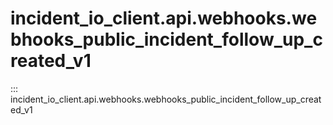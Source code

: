 # incident_io_client.api.webhooks.webhooks_public_incident_follow_up_created_v1

::: incident_io_client.api.webhooks.webhooks_public_incident_follow_up_created_v1